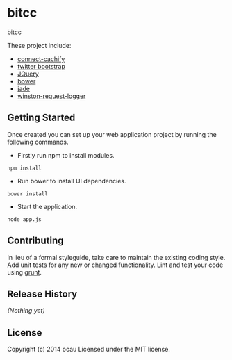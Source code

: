 # bitcc

bitcc

These project include:

* [connect-cachify](https://github.com/mozilla/connect-cachify)
* [twitter bootstrap](http://twitter.github.com/bootstrap/)
* [JQuery](http://jquery.com/)
* [bower](http://twitter.github.com/bower/)
* [jade](http://jade-lang.com/)
* [winston-request-logger](https://github.com/wolfeidau/winston-request-logger)


## Getting Started

Once created you can set up your web application project by running the following commands.

* Firstly run npm to install modules.

```
npm install
```

* Run bower to install UI dependencies.

```
bower install
```

* Start the application.

```
node app.js
```

## Contributing
In lieu of a formal styleguide, take care to maintain the existing coding style. Add unit tests for any new or changed functionality. Lint and test your code using [grunt](https://github.com/gruntjs/grunt).

## Release History
_(Nothing yet)_

## License
Copyright (c) 2014 ocau
Licensed under the MIT license.